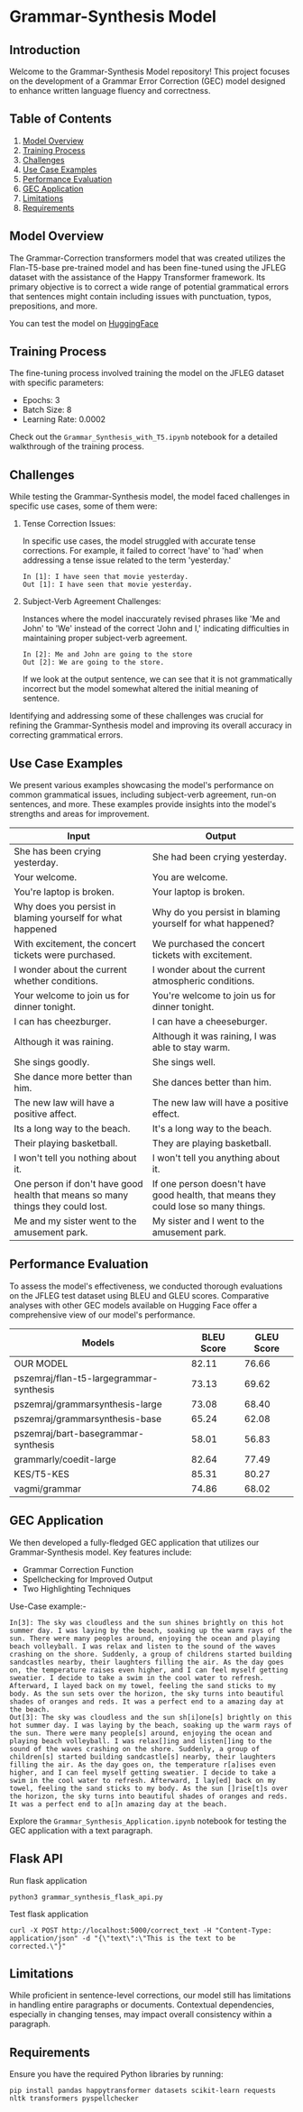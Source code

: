 # Grammar-Synthesis Model

## Introduction
Welcome to the Grammar-Synthesis Model repository! This project focuses on the development of a Grammar Error Correction (GEC) model designed to enhance written language fluency and correctness.

## Table of Contents
1. [Model Overview](#model-overview)
2. [Training Process](#training-process)
3. [Challenges](#challenges)
4. [Use Case Examples](#use-case-examples)
5. [Performance Evaluation](#performance-evaluation)
6. [GEC Application](#gec-application)
7. [Limitations](#limitations)
8. [Requirements](#requirements)

## Model Overview

The Grammar-Correction transformers model that was created utilizes the Flan-T5-base pre-trained model and has been fine-tuned using the JFLEG dataset with the assistance of the Happy Transformer framework. Its primary objective is to correct a wide range of potential grammatical errors that sentences might contain including issues with punctuation, typos, prepositions, and more.

You can test the model on [HuggingFace](https://huggingface.co/Sajid030/t5-base-grammar-synthesis)

## Training Process

The fine-tuning process involved training the model on the JFLEG dataset with specific parameters:

- Epochs: 3
- Batch Size: 8
- Learning Rate: 0.0002

Check out the `Grammar_Synthesis_with_T5.ipynb` notebook for a detailed walkthrough of the training process.

## Challenges

While testing the Grammar-Synthesis model, the model faced challenges in specific use cases, some of them were:

1. Tense Correction Issues:
   
   In specific use cases, the model struggled with accurate tense corrections. For example, it failed to correct 'have' to 'had' when addressing a tense issue related to the term 'yesterday.'
   ```
   In [1]: I have seen that movie yesterday.
   Out [1]: I have seen that movie yesterday.
   ```
2. Subject-Verb Agreement Challenges:

   Instances where the model inaccurately revised phrases like 'Me and John' to 'We' instead of the correct 'John and I,' indicating difficulties in maintaining proper subject-verb agreement.
   ```
   In [2]: Me and John are going to the store
   Out [2]: We are going to the store.
   ```
   If we look at the output sentence, we can see that it is not grammatically incorrect but the model somewhat altered the initial meaning of sentence.

Identifying and addressing some of these challenges was crucial for refining the Grammar-Synthesis model and improving its overall accuracy in correcting grammatical errors.


## Use Case Examples

We present various examples showcasing the model's performance on common grammatical issues, including subject-verb agreement, run-on sentences, and more. These examples provide insights into the model's strengths and areas for improvement.

| Input                                               | Output                                             |
| ---------------------------------------------------- | -------------------------------------------------- |
| She has been crying yesterday.                       | She had been crying yesterday.                      |
| Your welcome.                                        | You are welcome.                                   |
| You're laptop is broken.                             | Your laptop is broken.                             |
| Why does you persist in blaming yourself for what happened | Why do you persist in blaming yourself for what happened? |
| With excitement, the concert tickets were purchased. | We purchased the concert tickets with excitement.  |
| I wonder about the current whether conditions.       | I wonder about the current atmospheric conditions. |
| Your welcome to join us for dinner tonight.          | You're welcome to join us for dinner tonight.      |
| I can has cheezburger.                               | I can have a cheeseburger.                         |
| Although it was raining.                             | Although it was raining, I was able to stay warm.  |
| She sings goodly.                                    | She sings well.                                    |
| She dance more better than him.                      | She dances better than him.                        |
| The new law will have a positive affect.             | The new law will have a positive effect.           |
| Its a long way to the beach.                         | It's a long way to the beach.                       |
| Their playing basketball.                            | They are playing basketball.                       |
| I won't tell you nothing about it.                   | I won't tell you anything about it.                |
| One person if don't have good health that means so many things they could lost. | If one person doesn't have good health, that means they could lose so many things. |
| Me and my sister went to the amusement park.        | My sister and I went to the amusement park.        |

## Performance Evaluation

To assess the model's effectiveness, we conducted thorough evaluations on the JFLEG test dataset using BLEU and GLEU scores. Comparative analyses with other GEC models available on Hugging Face offer a comprehensive view of our model's performance.

| Models                                       | BLEU Score | GLEU Score |
| -------------------------------------------- | ---------- | ---------- |
| OUR MODEL                                    | 82.11      | 76.66      |
| pszemraj/flan-t5-largegrammar-synthesis      | 73.13      | 69.62      |
| pszemraj/grammarsynthesis-large              | 73.08      | 68.40      |
| pszemraj/grammarsynthesis-base               | 65.24      | 62.08      |
| pszemraj/bart-basegrammar-synthesis          | 58.01      | 56.83      |
| grammarly/coedit-large                       | 82.64      | 77.49      |
| KES/T5-KES                                   | 85.31      | 80.27      |
| vagmi/grammar                                | 74.86      | 68.02      |

## GEC Application

We then developed a fully-fledged GEC application that utilizes our Grammar-Synthesis model. Key features include:

- Grammar Correction Function
- Spellchecking for Improved Output
- Two Highlighting Techniques

Use-Case example:-
```
In[3]: The sky was cloudless and the sun shines brightly on this hot summer day. I was laying by the beach, soaking up the warm rays of the sun. There were many peoples around, enjoying the ocean and playing beach volleyball. I was relax and listen to the sound of the waves crashing on the shore. Suddenly, a group of childrens started building sandcastles nearby, their laughters filling the air. As the day goes on, the temperature raises even higher, and I can feel myself getting sweatier. I decide to take a swim in the cool water to refresh. Afterward, I layed back on my towel, feeling the sand sticks to my body. As the sun sets over the horizon, the sky turns into beautiful shades of oranges and reds. It was a perfect end to a amazing day at the beach.
Out[3]: The sky was cloudless and the sun sh[i]one[s] brightly on this hot summer day. I was laying by the beach, soaking up the warm rays of the sun. There were many people[s] around, enjoying the ocean and playing beach volleyball. I was relax[]ing and listen[]ing to the sound of the waves crashing on the shore. Suddenly, a group of children[s] started building sandcastle[s] nearby, their laughters filling the air. As the day goes on, the temperature r[a]ises even higher, and I can feel myself getting sweatier. I decide to take a swim in the cool water to refresh. Afterward, I lay[ed] back on my towel, feeling the sand sticks to my body. As the sun []rise[t]s over the horizon, the sky turns into beautiful shades of oranges and reds. It was a perfect end to a[]n amazing day at the beach.
```
Explore the `Grammar_Synthesis_Application.ipynb` notebook for testing the GEC application with a text paragraph.


## Flask API
Run flask application
```
python3 grammar_synthesis_flask_api.py
```
Test flask application
```
curl -X POST http://localhost:5000/correct_text -H "Content-Type: application/json" -d "{\"text\":\"This is the text to be corrected.\"}"
```

## Limitations

While proficient in sentence-level corrections, our model still has limitations in handling entire paragraphs or documents. Contextual dependencies, especially in changing tenses, may impact overall consistency within a paragraph.

## Requirements
Ensure you have the required Python libraries by running:
```
pip install pandas happytransformer datasets scikit-learn requests nltk transformers pyspellchecker

```